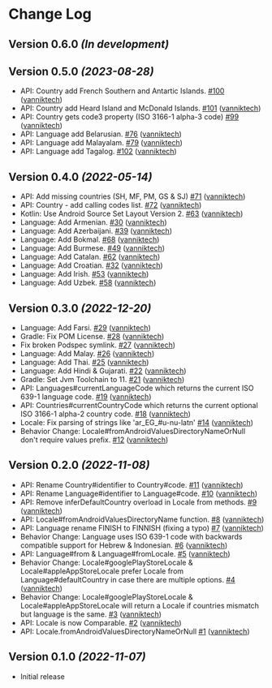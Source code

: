 # Change Log

Version 0.6.0 *(In development)*
--------------------------------

Version 0.5.0 *(2023-08-28)*
----------------------------

- API: Country add French Southern and Antartic Islands. [\#100](https://github.com/vanniktech/multiplatform-locale/pull/100) ([vanniktech](https://github.com/vanniktech))
- API: Country add Heard Island and McDonald Islands. [\#101](https://github.com/vanniktech/multiplatform-locale/pull/101) ([vanniktech](https://github.com/vanniktech))
- API: Country gets code3 property \(ISO 3166-1 alpha-3 code\) [\#99](https://github.com/vanniktech/multiplatform-locale/pull/99) ([vanniktech](https://github.com/vanniktech))
- API: Language add Belarusian. [\#76](https://github.com/vanniktech/multiplatform-locale/pull/76) ([vanniktech](https://github.com/vanniktech))
- API: Language add Malayalam. [\#79](https://github.com/vanniktech/multiplatform-locale/pull/79) ([vanniktech](https://github.com/vanniktech))
- API: Language add Tagalog. [\#102](https://github.com/vanniktech/multiplatform-locale/pull/102) ([vanniktech](https://github.com/vanniktech))

Version 0.4.0 *(2022-05-14)*
----------------------------

- API: Add missing countries \(SH, MF, PM, GS & SJ\) [\#71](https://github.com/vanniktech/multiplatform-locale/pull/71) ([vanniktech](https://github.com/vanniktech))
- API: Country - add calling codes list. [\#72](https://github.com/vanniktech/multiplatform-locale/pull/72) ([vanniktech](https://github.com/vanniktech))
- Kotlin: Use Android Source Set Layout Version 2. [\#63](https://github.com/vanniktech/multiplatform-locale/pull/63) ([vanniktech](https://github.com/vanniktech))
- Language: Add Armenian. [\#30](https://github.com/vanniktech/multiplatform-locale/pull/30) ([vanniktech](https://github.com/vanniktech))
- Language: Add Azerbaijani. [\#39](https://github.com/vanniktech/multiplatform-locale/pull/39) ([vanniktech](https://github.com/vanniktech))
- Language: Add Bokmal. [\#68](https://github.com/vanniktech/multiplatform-locale/pull/68) ([vanniktech](https://github.com/vanniktech))
- Language: Add Burmese. [\#49](https://github.com/vanniktech/multiplatform-locale/pull/49) ([vanniktech](https://github.com/vanniktech))
- Language: Add Catalan. [\#62](https://github.com/vanniktech/multiplatform-locale/pull/62) ([vanniktech](https://github.com/vanniktech))
- Language: Add Croatian. [\#32](https://github.com/vanniktech/multiplatform-locale/pull/32) ([vanniktech](https://github.com/vanniktech))
- Language: Add Irish. [\#53](https://github.com/vanniktech/multiplatform-locale/pull/53) ([vanniktech](https://github.com/vanniktech))
- Language: Add Uzbek. [\#58](https://github.com/vanniktech/multiplatform-locale/pull/58) ([vanniktech](https://github.com/vanniktech))

Version 0.3.0 *(2022-12-20)*
----------------------------

- Language: Add Farsi. [\#29](https://github.com/vanniktech/multiplatform-locale/pull/29) ([vanniktech](https://github.com/vanniktech))
- Gradle: Fix POM License. [\#28](https://github.com/vanniktech/multiplatform-locale/pull/28) ([vanniktech](https://github.com/vanniktech))
- Fix broken Podspec symlink. [\#27](https://github.com/vanniktech/multiplatform-locale/pull/27) ([vanniktech](https://github.com/vanniktech))
- Language: Add Malay. [\#26](https://github.com/vanniktech/multiplatform-locale/pull/26) ([vanniktech](https://github.com/vanniktech))
- Language: Add Thai. [\#25](https://github.com/vanniktech/multiplatform-locale/pull/25) ([vanniktech](https://github.com/vanniktech))
- Language: Add Hindi & Gujarati. [\#22](https://github.com/vanniktech/multiplatform-locale/pull/22) ([vanniktech](https://github.com/vanniktech))
- Gradle: Set Jvm Toolchain to 11. [\#21](https://github.com/vanniktech/multiplatform-locale/pull/21) ([vanniktech](https://github.com/vanniktech))
- API: Languages\#currentLanguageCode which returns the current ISO 639-1 language code. [\#19](https://github.com/vanniktech/multiplatform-locale/pull/19) ([vanniktech](https://github.com/vanniktech))
- API: Countries\#currentCountryCode which returns the current optional ISO 3166-1 alpha-2 country code. [\#18](https://github.com/vanniktech/multiplatform-locale/pull/18) ([vanniktech](https://github.com/vanniktech))
- Locale: Fix parsing of strings like 'ar\_EG\_\#u-nu-latn' [\#14](https://github.com/vanniktech/multiplatform-locale/pull/14) ([vanniktech](https://github.com/vanniktech))
- Behavior Change: Locale\#fromAndroidValuesDirectoryNameOrNull don't require values prefix. [\#12](https://github.com/vanniktech/multiplatform-locale/pull/12) ([vanniktech](https://github.com/vanniktech))

Version 0.2.0 *(2022-11-08)*
----------------------------

- API: Rename Country\#identifier to Country\#code. [\#11](https://github.com/vanniktech/multiplatform-locale/pull/11) ([vanniktech](https://github.com/vanniktech))
- API: Rename Language\#identifier to Language\#code. [\#10](https://github.com/vanniktech/multiplatform-locale/pull/10) ([vanniktech](https://github.com/vanniktech))
- API: Remove inferDefaultCountry overload in Locale from methods. [\#9](https://github.com/vanniktech/multiplatform-locale/pull/9) ([vanniktech](https://github.com/vanniktech))
- API: Locale\#fromAndroidValuesDirectoryName function. [\#8](https://github.com/vanniktech/multiplatform-locale/pull/8) ([vanniktech](https://github.com/vanniktech))
- API: Language rename FINISH to FINNISH \(fixing a typo\) [\#7](https://github.com/vanniktech/multiplatform-locale/pull/7) ([vanniktech](https://github.com/vanniktech))
- Behavior Change: Language uses ISO 639-1 code with backwards compatible support for Hebrew & Indonesian. [\#6](https://github.com/vanniktech/multiplatform-locale/pull/6) ([vanniktech](https://github.com/vanniktech))
- API: Language\#from & Language\#fromLocale. [\#5](https://github.com/vanniktech/multiplatform-locale/pull/5) ([vanniktech](https://github.com/vanniktech))
- Behavior Change: Locale\#googlePlayStoreLocale & Locale\#appleAppStoreLocale prefer Locale from Language\#defaultCountry in case there are multiple options. [\#4](https://github.com/vanniktech/multiplatform-locale/pull/4) ([vanniktech](https://github.com/vanniktech))
- Behavior Change: Locale\#googlePlayStoreLocale & Locale\#appleAppStoreLocale will return a Locale if countries mismatch but language is the same. [\#3](https://github.com/vanniktech/multiplatform-locale/pull/3) ([vanniktech](https://github.com/vanniktech))
- API: Locale is now Comparable. [\#2](https://github.com/vanniktech/multiplatform-locale/pull/2) ([vanniktech](https://github.com/vanniktech))
- API: Locale.fromAndroidValuesDirectoryNameOrNull [\#1](https://github.com/vanniktech/multiplatform-locale/pull/1) ([vanniktech](https://github.com/vanniktech))

Version 0.1.0 *(2022-11-07)*
----------------------------

- Initial release
